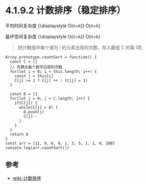 # 4.1.9.2 计数排序（稳定排序）

平均时间复杂度	{\displaystyle O(n+k)} O(n+k)

最坏空间复杂度	{\displaystyle O(n+k)} O(n+k)

>统计数组中每个值为 i 的元素出现的次数，存入数组  C 的第 i项;  



```
Array.prototype.countSort = function() {
  const C = []
  // 先算出每个数字出现的次数
  for(let i = 0; i < this.length; i++) {
    const j = this[i]
    C[j] >= 1 ? C[j] ++ : (C[j] = 1)
  }

  const D = []
  for(let j = 0; j < C.length; j++) {
    if(C[j]) {
      while(C[j] > 0) {
        D.push(j)
        C[j]--
      }
    }
  }
  return D
}
const arr = [11, 9, 6, 8, 1, 3, 5, 1, 1, 0, 100]
console.log(arr.countSort())
```

## 参考
- [wiki-计数排序](https://zh.wikipedia.org/wiki/%E8%AE%A1%E6%95%B0%E6%8E%92%E5%BA%8F)
